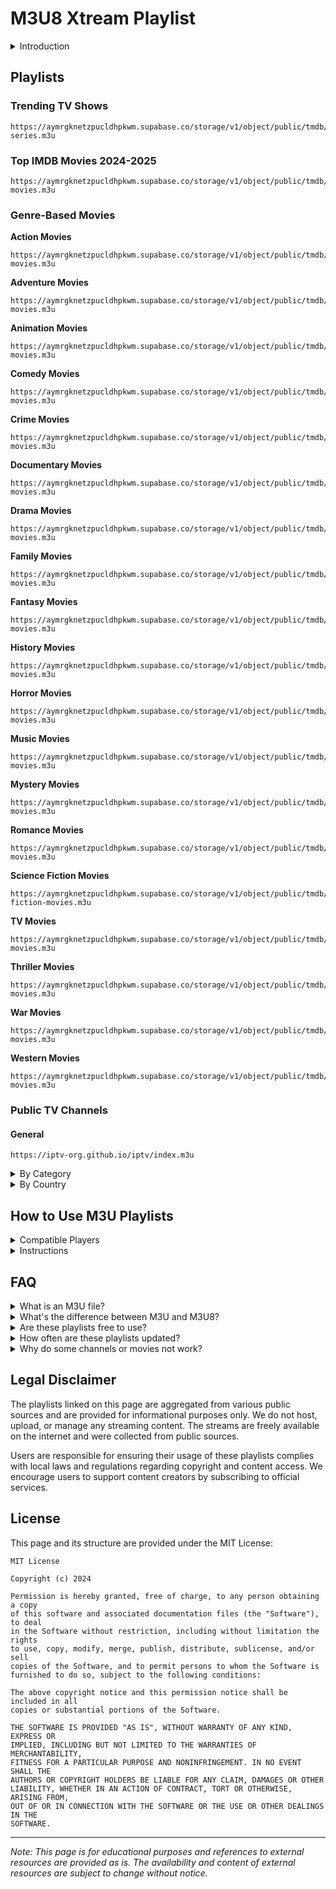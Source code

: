 # M3U8 Xtream Playlist
<details>
<summary>Introduction</summary>
M3U (Moving Picture Experts Group Audio Layer 3 Uniform Resource Locator) is a file format for multimedia playlists. Originally developed for audio playlists, M3U files are now commonly used for video streaming, especially in IPTV applications. M3U playlists are simple text files that contain URLs to media resources, allowing media players to stream content from various sources.

M3U8 is a UTF-8 encoded version of the M3U format, which supports additional features and is widely used for HTTP Live Streaming (HLS).
</details>

## Playlists

### Trending TV Shows
```
https://aymrgknetzpucldhpkwm.supabase.co/storage/v1/object/public/tmdb/trending-series.m3u
```

### Top IMDB Movies 2024-2025
```
https://aymrgknetzpucldhpkwm.supabase.co/storage/v1/object/public/tmdb/top-movies.m3u
```

### Genre-Based Movies

**Action Movies**
```
https://aymrgknetzpucldhpkwm.supabase.co/storage/v1/object/public/tmdb/action-movies.m3u
```

**Adventure Movies**
```
https://aymrgknetzpucldhpkwm.supabase.co/storage/v1/object/public/tmdb/adventure-movies.m3u
```

**Animation Movies**
```
https://aymrgknetzpucldhpkwm.supabase.co/storage/v1/object/public/tmdb/animation-movies.m3u
```

**Comedy Movies**
```
https://aymrgknetzpucldhpkwm.supabase.co/storage/v1/object/public/tmdb/comedy-movies.m3u
```

**Crime Movies**
```
https://aymrgknetzpucldhpkwm.supabase.co/storage/v1/object/public/tmdb/crime-movies.m3u
```

**Documentary Movies**
```
https://aymrgknetzpucldhpkwm.supabase.co/storage/v1/object/public/tmdb/documentary-movies.m3u
```

**Drama Movies**
```
https://aymrgknetzpucldhpkwm.supabase.co/storage/v1/object/public/tmdb/drama-movies.m3u
```

**Family Movies**
```
https://aymrgknetzpucldhpkwm.supabase.co/storage/v1/object/public/tmdb/family-movies.m3u
```

**Fantasy Movies**
```
https://aymrgknetzpucldhpkwm.supabase.co/storage/v1/object/public/tmdb/fantasy-movies.m3u
```

**History Movies**
```
https://aymrgknetzpucldhpkwm.supabase.co/storage/v1/object/public/tmdb/history-movies.m3u
```

**Horror Movies**
```
https://aymrgknetzpucldhpkwm.supabase.co/storage/v1/object/public/tmdb/horror-movies.m3u
```

**Music Movies**
```
https://aymrgknetzpucldhpkwm.supabase.co/storage/v1/object/public/tmdb/music-movies.m3u
```

**Mystery Movies**
```
https://aymrgknetzpucldhpkwm.supabase.co/storage/v1/object/public/tmdb/mystery-movies.m3u
```

**Romance Movies**
```
https://aymrgknetzpucldhpkwm.supabase.co/storage/v1/object/public/tmdb/romance-movies.m3u
```

**Science Fiction Movies**
```
https://aymrgknetzpucldhpkwm.supabase.co/storage/v1/object/public/tmdb/science-fiction-movies.m3u
```

**TV Movies**
```
https://aymrgknetzpucldhpkwm.supabase.co/storage/v1/object/public/tmdb/tv-movies.m3u
```

**Thriller Movies**
```
https://aymrgknetzpucldhpkwm.supabase.co/storage/v1/object/public/tmdb/thriller-movies.m3u
```

**War Movies**
```
https://aymrgknetzpucldhpkwm.supabase.co/storage/v1/object/public/tmdb/war-movies.m3u
```

**Western Movies**
```
https://aymrgknetzpucldhpkwm.supabase.co/storage/v1/object/public/tmdb/western-movies.m3u
```

### Public TV Channels

#### General
```
https://iptv-org.github.io/iptv/index.m3u
```

<details>
<summary>By Category</summary>

**Entertainment**
```
https://iptv-org.github.io/iptv/categories/entertainment.m3u
```

**Movies**
```
https://iptv-org.github.io/iptv/categories/movies.m3u
```

**News**
```
https://iptv-org.github.io/iptv/categories/news.m3u
```

**Sports**
```
https://iptv-org.github.io/iptv/categories/sports.m3u
```

**Documentary**
```
https://iptv-org.github.io/iptv/categories/documentary.m3u
```

**Music**
```
https://iptv-org.github.io/iptv/categories/music.m3u
```

</details>

<details>
<summary>By Country</summary>

**United States**
```
https://iptv-org.github.io/iptv/countries/us.m3u
```

**United Kingdom**
```
https://iptv-org.github.io/iptv/countries/uk.m3u
```

**Canada**
```
https://iptv-org.github.io/iptv/countries/ca.m3u
```

**Australia**
```
https://iptv-org.github.io/iptv/countries/au.m3u
```

**Vietnam**
```
https://iptv-org.github.io/iptv/countries/vn.m3u
```

</details>

## How to Use M3U Playlists

<details>
<summary>Compatible Players</summary>

M3U playlists can be used with various media players and applications:

1. **VLC Media Player**: Open VLC, go to Media > Open Network Stream, and paste the M3U URL.
2. **Kodi**: Install the PVR IPTV Simple Client add-on and configure it with the M3U URL.
3. **Perfect Player**: Go to Settings > Playlists, add a new playlist, and enter the M3U URL.
4. **IPTV Smarters**: Go to Settings > Add Playlist, and enter the M3U URL.
5. **Smart TVs**: Many smart TVs have built-in IPTV apps that support M3U playlists.
6. **Mobile Apps**: Apps like Xtify, GSE IPTV, IPTV Smarters, and TiviMate support M3U playlists.

</details>

<details>
<summary>Instructions</summary>

1. Copy the desired playlist URL from the Playlists section above.
2. Open your preferred media player or IPTV application.
3. Look for an option to add a playlist or network stream.
4. Paste the copied URL and save.
5. Browse through the available channels or movies and enjoy streaming!

</details>

## FAQ

<details>
<summary>What is an M3U file?</summary>

An M3U file is a plain text file that specifies locations of media files. The "M3U" name derives from "MP3 URL" as it was originally designed for audio playlists, but now it's commonly used for video streaming.

</details>

<details>
<summary>What's the difference between M3U and M3U8?</summary>

M3U8 is essentially an M3U file encoded in UTF-8, which allows for better handling of international characters. M3U8 is commonly used in HTTP Live Streaming (HLS) protocols.

</details>

<details>
<summary>Are these playlists free to use?</summary>

The playlists linked on this page are publicly available resources. However, the content accessed through these playlists may be subject to regional restrictions or copyright limitations.

</details>

<details>
<summary>How often are these playlists updated?</summary>

The playlists from iptv-org are updated regularly, often daily. The Popular Movies playlist is updated periodically with new releases.

</details>

<details>
<summary>Why do some channels or movies not work?</summary>

Streams may become unavailable due to various reasons including geographical restrictions, source changes, or takedown notices.

</details>

## Legal Disclaimer

The playlists linked on this page are aggregated from various public sources and are provided for informational purposes only. We do not host, upload, or manage any streaming content. The streams are freely available on the internet and were collected from public sources.

Users are responsible for ensuring their usage of these playlists complies with local laws and regulations regarding copyright and content access. We encourage users to support content creators by subscribing to official services.

## License

This page and its structure are provided under the MIT License:

```
MIT License

Copyright (c) 2024

Permission is hereby granted, free of charge, to any person obtaining a copy
of this software and associated documentation files (the "Software"), to deal
in the Software without restriction, including without limitation the rights
to use, copy, modify, merge, publish, distribute, sublicense, and/or sell
copies of the Software, and to permit persons to whom the Software is
furnished to do so, subject to the following conditions:

The above copyright notice and this permission notice shall be included in all
copies or substantial portions of the Software.

THE SOFTWARE IS PROVIDED "AS IS", WITHOUT WARRANTY OF ANY KIND, EXPRESS OR
IMPLIED, INCLUDING BUT NOT LIMITED TO THE WARRANTIES OF MERCHANTABILITY,
FITNESS FOR A PARTICULAR PURPOSE AND NONINFRINGEMENT. IN NO EVENT SHALL THE
AUTHORS OR COPYRIGHT HOLDERS BE LIABLE FOR ANY CLAIM, DAMAGES OR OTHER
LIABILITY, WHETHER IN AN ACTION OF CONTRACT, TORT OR OTHERWISE, ARISING FROM,
OUT OF OR IN CONNECTION WITH THE SOFTWARE OR THE USE OR OTHER DEALINGS IN THE
SOFTWARE.
```

---

*Note: This page is for educational purposes and references to external resources are provided as is. The availability and content of external resources are subject to change without notice.* 
